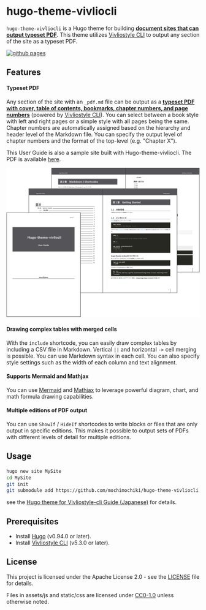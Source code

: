 # hugo-theme-vivliocli

`hugo-theme-vivliocli` is a Hugo theme for building <u>**document sites that can output typeset PDF**</u>. This theme utilizes [Vivliostyle CLI](https://github.com/vivliostyle/vivliostyle-cli) to output any section of the site as a typeset PDF.

[![github pages](https://github.com/mochimochiki/hugo-theme-vivliocli/actions/workflows/gh-pages.yml/badge.svg)](https://github.com/mochimochiki/hugo-theme-vivliocli/actions/workflows/gh-pages.yml)

## Features

#### Typeset PDF

Any section of the site with an `_pdf.md` file can be output as a <u>**typeset PDF with cover, table of contents, bookmarks, chapter numbers, and page numbers**</u> (powered by [Vivliostyle CLI](https://github.com/vivliostyle/vivliostyle-cli)). You can select between a book style with left and right pages or a simple style with all pages being the same. Chapter numbers are automatically assigned based on the hierarchy and header level of the Markdown file. You can specify the output level of chapter numbers and the format of the top-level (e.g. "Chapter X").

This User Guide is also a sample site built with Hugo-theme-vivliocli. The PDF is available [here](./UserGuide.pdf).

![ ](exampleSite/content/ja/assets/hugo-theme-vivliocli.png)

#### Drawing complex tables with merged cells

With the `include` shortcode, you can easily draw complex tables by including a CSV file in Markdown. Vertical `||` and horizontal `->` cell merging is possible. You can use Markdown syntax in each cell. You can also specify style settings such as the width of each column and text alignment.

#### Supports Mermaid and Mathjax

You can use [Mermaid](https://mermaid.js.org/) and [Mathjax](https://www.mathjax.org/) to leverage powerful diagram, chart, and math formula drawing capabilities.

#### Multiple editions of PDF output

You can use `ShowIf` / `HideIf` shortcodes to write blocks or files that are only output in specific editions. This makes it possible to output sets of PDFs with different levels of detail for multiple editions.

## Usage

```bash
hugo new site MySite
cd MySite
git init
git submodule add https://github.com/mochimochiki/hugo-theme-vivliocli themes/hugo-theme-vivliocli
```

see the [Hugo theme for Vivliostyle-cli Guide (Japanese)](https://mochimochiki.github.io/hugo-theme-vivliocli/ja/) for details.

## Prerequisites

* Install [Hugo](https://github.com/gohugoio/hugo) (v0.94.0 or later).
* Install [Vivliostyle CLI](https://github.com/vivliostyle/vivliostyle-cli) (v5.3.0 or later).

## License

This project is licensed under the Apache License 2.0 - see the [LICENSE](https://github.com/mochimochiki/hugo-theme-vivliocli/blob/main/LICENSE) file for details.

Files in assets/js and static/css are licensed under [CC0-1.0](https://creativecommons.org/publicdomain/zero/1.0/legalcode) unless otherwise noted.
